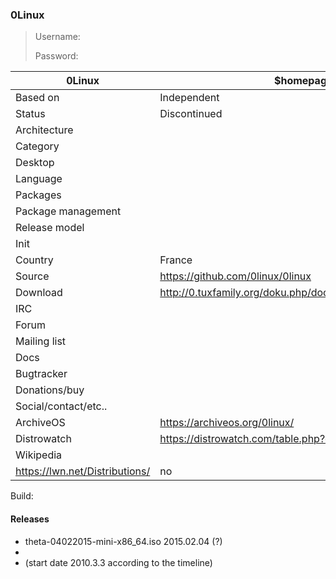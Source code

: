 ### 0Linux

>
>
>

> Username:
>
> Password:

| 0Linux | $homepagelink |
|--------------------|--|
| Based on           | Independent |
| Status             | Discontinued |
| Architecture       |  |
| Category           |  |
| Desktop            |  |
| Language           |  |
| Packages           |  |
| Package management |  |
| Release model      |  |
| Init               |  |
| Country            | France |
| Source | https://github.com/0linux/0linux |
| Download | http://0.tuxfamily.org/doku.php/documentation/telechargements |
| IRC |  |
| Forum |  |
| Mailing list |  |
| Docs |  |
| Bugtracker |  |
| Donations/buy |  |
| Social/contact/etc.. |  |
| ArchiveOS | https://archiveos.org/0linux/ |
| Distrowatch | https://distrowatch.com/table.php?distribution=0linux |
| Wikipedia |  |
| https://lwn.net/Distributions/ | no |

Build: 

#### Releases

* theta-04022015-mini-x86_64.iso 2015.02.04 (?) 
* 
* (start date 2010.3.3 according to the timeline)

